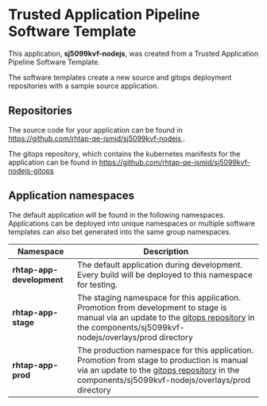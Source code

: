 # Trusted Application Pipeline Software Template

This application, **sj5099kvf-nodejs**, was created from a Trusted Application Pipeline Software Template.

The software templates create a new source and gitops deployment repositories with a sample source application. 

## Repositories

The source code for your application can be found in [https://github.com/rhtap-qe-jsmid/sj5099kvf-nodejs ](https://github.com/rhtap-qe-jsmid/sj5099kvf-nodejs ).
 
The gitops repository, which contains the kubernetes manifests for the application can be found in 
[https://github.com/rhtap-qe-jsmid/sj5099kvf-nodejs-gitops ](https://github.com/rhtap-qe-jsmid/sj5099kvf-nodejs-gitops ) 

## Application namespaces 

The default application will be found in the following namespaces. Applications can be deployed into unique namespaces or multiple software templates can also bet generated into the same group namespaces.  

|  Namespace   |  Description   |  
| -------- | -------- |   
| **rhtap-app-development** | The default application during development. Every build will be deployed to this namespace for testing. | 
| **rhtap-app-stage** | The staging namespace for this application. Promotion from development to stage is manual via an update to the [gitops repository](https://github.com/rhtap-qe-jsmid/sj5099kvf-nodejs-gitops ) in the components/sj5099kvf-nodejs/overlays/prod directory |  
| **rhtap-app-prod** | The production namespace for this application. Promotion from stage to production is manual via an update to the [gitops repository](https://github.com/rhtap-qe-jsmid/sj5099kvf-nodejs-gitops ) in the components/sj5099kvf-nodejs/overlays/prod directory | 
